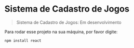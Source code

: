 # Sistema de Cadastro de Jogos 

> Sistema de Cadastro de Jogos: Em desenvolvimento 

Para rodar esse projeto na sua máquina, por favor digite: 

```
npm install react
```
